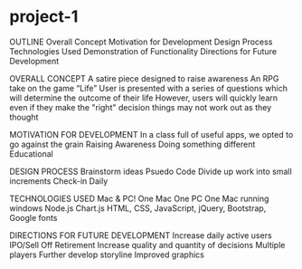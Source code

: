 # project-1

OUTLINE
    Overall Concept
    Motivation for Development
    Design Process 
    Technologies Used
    Demonstration of Functionality 
    Directions for Future Development

OVERALL CONCEPT
    A satire piece designed to raise awareness
    An RPG take on the game “Life”
    User is presented with a series of questions which will determine the outcome of their life
    However, users will quickly learn even if they make the "right" decision things may not work out as they thought

MOTIVATION FOR DEVELOPMENT
    In a class full of useful apps, we opted to go against the grain 
    Raising Awareness
    Doing something different
    Educational

DESIGN PROCESS
    Brainstorm ideas
    Psuedo Code
    Divide up work into small increments
    Check-in Daily

TECHNOLOGIES USED
    Mac & PC!
        One Mac
        One PC
        One Mac running windows
    Node.js
    Chart.js
    HTML, CSS, JavaScript, jQuery, Bootstrap, Google fonts

DIRECTIONS FOR FUTURE DEVELOPMENT
    Increase daily active users 
    IPO/Sell Off 
    Retirement 
    Increase quality and quantity of decisions
    Multiple players 
    Further develop storyline
    Improved graphics